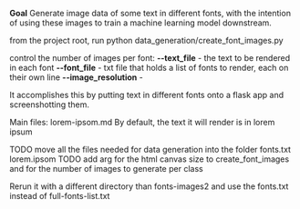 **Goal** Generate image data of some text in different fonts, with the intention of using these images to train a machine learning model downstream.

from the project root, run python data_generation/create_font_images.py

control the number of images per font:
**--text_file** - the text to be rendered in each font
**--font_file** - txt file that holds a list of fonts to render, each on their own line
**--image_resolution** - 

It accomplishes this by putting text in different fonts onto a flask app and screenshotting them. 

Main files:
lorem-ipsom.md
By default, the text it will render is in lorem ipsum

TODO move all the files needed for data generation into the folder
fonts.txt
lorem.ipsom
TODO add arg for the html canvas size to create_font_images and for the number of images to generate per class

Rerun it with a different directory than fonts-images2 and use the fonts.txt instead of full-fonts-list.txt